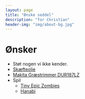 ```yaml
---
layout: page
title: "Ønske seddel"
description: "for Christian"
header-img: "img/about-bg.jpg"
---
```

# Ønsker

 * Støt nogen vi ikke kender.
 * [Skæfteolie](https://jagt-jakt.dk/tyrchem-208/rewoil-skaefteolie-p1129)
 * [Makita Græstrimmer DUR187LZ](https://www.faisto.dk/makita-graestrimmer-18v-dur187lz-uden-batteri-f4486804599?cid=shop9063724154)
 * Spil
   * [Tiny Epic Zombies](https://www.hyggeonkel.dk/produkt/tiny-epic-zombies)
   * [Hanabi](https://www.hyggeonkel.dk/produkt/hanabi)
 


